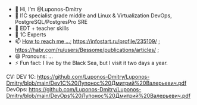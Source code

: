 - 👋 Hi, I’m @Luponos-Dmitry
- 👀 I1C specialist grade middle and Linux & Virtualization DevOps, PostgreSQL/PostgresPro SRE
- 🌱 EDT + teacher skills
- 💞️ 1C Experts
- 📫 [How to reach me ...](https://t.me/DmitryLuponos); https://infostart.ru/profile/235109/ ; https://habr.com/ru/users/Bessome/publications/articles/ ; 
- 😄 Pronouns: ...
- ⚡ Fun fact: I live by the Black Sea, but I visit it two days a year.

CV: 
DEV 1C: https://github.com/Luponos-Dmitry/Luponos-Dmitry/blob/main/Dev1C%20Лупонос%20Дмитрий%20Валерьевич.pdf <BR>
DevOps: https://github.com/Luponos-Dmitry/Luponos-Dmitry/blob/main/DevOps%20Лупонос%20Дмитрий%20Валерьевич.pdf

<!---
Luponos-Dmitry/Luponos-Dmitry is a ✨ special ✨ repository because its `README.md` (this file) appears on your GitHub profile.
You can click the Preview link to take a look at your changes.
--->
